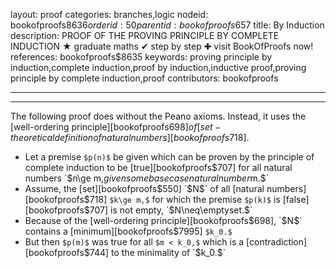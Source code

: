 layout: proof
categories: branches,logic
nodeid: bookofproofs$8636
orderid: 50
parentid: bookofproofs$657
title: By Induction
description: PROOF OF THE PROVING PRINCIPLE BY COMPLETE INDUCTION &#9733; graduate maths &#10004; step by step &#10010; visit BookOfProofs now!
references: bookofproofs$8635
keywords: proving principle by induction,complete induction,proof by induction,inductive proof,proving principle by complete induction,proof
contributors: bookofproofs

---


---

The following proof does without the Peano axioms. Instead, it uses the [well-ordering principle][bookofproofs$698] of [set-theoretical definition of natural numbers][bookofproofs$718].
* Let a premise `$p(n)$` be given which can be proven by the principle of complete induction to be [true][bookofproofs$707] for all natural numbers `$n\ge m,$` given some base case natural number `$m.$`
* Assume, the [set][bookofproofs$550] `$N$` of all [natural numbers][bookofproofs$718] `$k\ge m,$` for which the premise `$p(k)$` is [false][bookofproofs$707] is not empty, `$N\neq\emptyset.$`
* Because of the [well-ordering principle][bookofproofs$698], `$N$` contains a [minimum][bookofproofs$7995] `$k_0.$`
* But then `$p(m)$` was true for all `$m < k_0,$` which is a [contradiction][bookofproofs$744] to the minimality of `$k_0.$`

